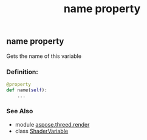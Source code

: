 ﻿---
title: name property
second_title: Aspose.3D for Python via .NET API References
description: 
type: docs
weight: 30
url: /python-net/aspose.threed.render/shadervariable/name/
is_root: false
---

## name property


Gets the name of this variable
### Definition:
```python
@property
def name(self):
    ...
```

### See Also
* module [aspose.threed.render](../../)
* class [ShaderVariable](/3d/python-net/aspose.threed.render/shadervariable)
